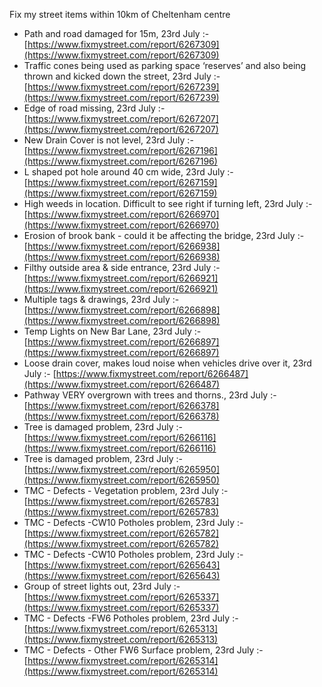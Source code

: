 Fix my street items within 10km of Cheltenham centre

<!-- fix_marker starts -->

- Path and road damaged for 15m, 23rd July :- [https://www.fixmystreet.com/report/6267309](https://www.fixmystreet.com/report/6267309)
- Traffic cones being used as parking space ‘reserves’ and also being thrown and kicked down the street, 23rd July :- [https://www.fixmystreet.com/report/6267239](https://www.fixmystreet.com/report/6267239)
- Edge of road missing, 23rd July :- [https://www.fixmystreet.com/report/6267207](https://www.fixmystreet.com/report/6267207)
- New Drain Cover is not level, 23rd July :- [https://www.fixmystreet.com/report/6267196](https://www.fixmystreet.com/report/6267196)
- L shaped pot hole around 40 cm wide, 23rd July :- [https://www.fixmystreet.com/report/6267159](https://www.fixmystreet.com/report/6267159)
- High weeds in location. Difficult to see right if turning left, 23rd July :- [https://www.fixmystreet.com/report/6266970](https://www.fixmystreet.com/report/6266970)
- Erosion of brook bank - could it be affecting the bridge, 23rd July :- [https://www.fixmystreet.com/report/6266938](https://www.fixmystreet.com/report/6266938)
- Filthy outside area & side entrance, 23rd July :- [https://www.fixmystreet.com/report/6266921](https://www.fixmystreet.com/report/6266921)
- Multiple tags & drawings, 23rd July :- [https://www.fixmystreet.com/report/6266898](https://www.fixmystreet.com/report/6266898)
- Temp Lights on New Bar Lane, 23rd July :- [https://www.fixmystreet.com/report/6266897](https://www.fixmystreet.com/report/6266897)
- Loose drain cover, makes loud noise when vehicles drive over it, 23rd July :- [https://www.fixmystreet.com/report/6266487](https://www.fixmystreet.com/report/6266487)
- Pathway VERY overgrown with trees and thorns., 23rd July :- [https://www.fixmystreet.com/report/6266378](https://www.fixmystreet.com/report/6266378)
- Tree is damaged problem, 23rd July :- [https://www.fixmystreet.com/report/6266116](https://www.fixmystreet.com/report/6266116)
- Tree is damaged problem, 23rd July :- [https://www.fixmystreet.com/report/6265950](https://www.fixmystreet.com/report/6265950)
- TMC - Defects - Vegetation problem, 23rd July :- [https://www.fixmystreet.com/report/6265783](https://www.fixmystreet.com/report/6265783)
- TMC - Defects -CW10 Potholes problem, 23rd July :- [https://www.fixmystreet.com/report/6265782](https://www.fixmystreet.com/report/6265782)
- TMC - Defects -CW10 Potholes problem, 23rd July :- [https://www.fixmystreet.com/report/6265643](https://www.fixmystreet.com/report/6265643)
- Group of street lights out, 23rd July :- [https://www.fixmystreet.com/report/6265337](https://www.fixmystreet.com/report/6265337)
- TMC - Defects -FW6 Potholes problem, 23rd July :- [https://www.fixmystreet.com/report/6265313](https://www.fixmystreet.com/report/6265313)
- TMC - Defects - Other FW6  Surface problem, 23rd July :- [https://www.fixmystreet.com/report/6265314](https://www.fixmystreet.com/report/6265314)

<!-- fix_marker ends -->